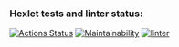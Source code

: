 ### Hexlet tests and linter status:
[![Actions Status](https://github.com/TatyanaYus/python-project-lvl1/workflows/hexlet-check/badge.svg)](https://github.com/TatyanaYus/python-project-lvl1/actions)
[![Maintainability](https://api.codeclimate.com/v1/badges/a99a88d28ad37a79dbf6/maintainability)](https://codeclimate.com/github/codeclimate/codeclimate/maintainability)
[![linter](https://github.com/TatyanaYus/python-project-lvl1/actions/workflows/linter.yml/badge.svg)](https://github.com/TatyanaYus/python-project-lvl1/actions)